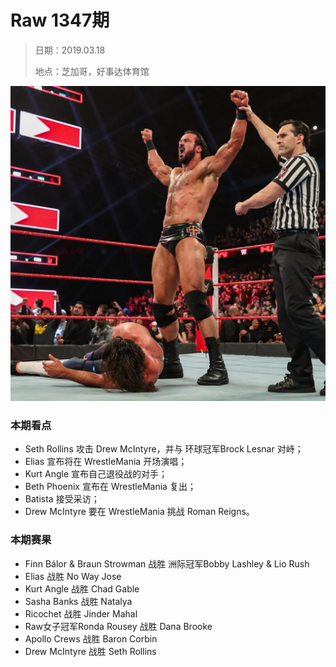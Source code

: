 # Raw 1347期

> 日期：2019.03.18
>
> 地点：芝加哥，好事达体育馆

![](head.jpg)

### 本期看点

- Seth Rollins 攻击 Drew McIntyre，并与 环球冠军Brock Lesnar 对峙；
- Elias 宣布将在 WrestleMania 开场演唱；
- Kurt Angle 宣布自己退役战的对手；
- Beth Phoenix 宣布在 WrestleMania 复出；
- Batista 接受采访；
- Drew McIntyre 要在 WrestleMania 挑战 Roman Reigns。

### 本期赛果

- Finn Bálor & Braun Strowman 战胜  洲际冠军Bobby Lashley & Lio Rush
- Elias 战胜 No Way Jose
- Kurt Angle 战胜 Chad Gable
- Sasha Banks 战胜 Natalya
- Ricochet 战胜 Jinder Mahal
- Raw女子冠军Ronda Rousey 战胜 Dana Brooke
- Apollo Crews 战胜 Baron Corbin
- Drew McIntyre 战胜 Seth Rollins